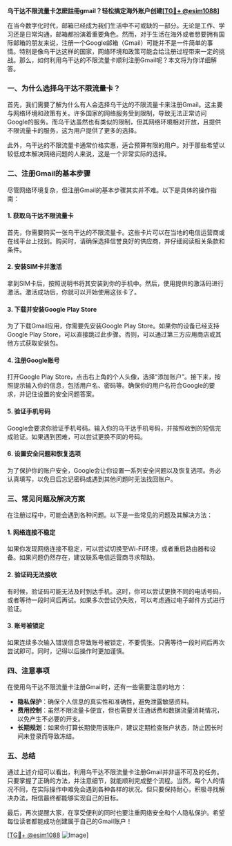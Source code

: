 **乌干达不限流量卡怎麽註冊gmail？轻松搞定海外账户创建[[TG💪+ @esim1088](https://t.me/s/esim1088)]**

在当今数字化时代，邮箱已经成为我们生活中不可或缺的一部分。无论是工作、学习还是日常沟通，邮箱都扮演着重要角色。然而，对于生活在海外或者想要拥有国际邮箱的朋友来说，注册一个Google邮箱（Gmail）可能并不是一件简单的事情。特别是像乌干达这样的国家，网络环境和政策可能会给注册过程带来一定的挑战。那么，如何利用乌干达的不限流量卡顺利注册Gmail呢？本文将为你详细解答。

### 一、为什么选择乌干达不限流量卡？

首先，我们需要了解为什么有人会选择乌干达的不限流量卡来注册Gmail。这主要与网络环境和政策有关。许多国家的网络服务受到限制，导致无法正常访问Google的服务。而乌干达虽然也有类似的限制，但其网络环境相对开放，且提供不限流量卡的服务，这为用户提供了更多的选择。

此外，乌干达的不限流量卡通常价格实惠，适合预算有限的用户。对于那些希望以较低成本解决网络问题的人来说，这是一个非常实际的选择。

### 二、注册Gmail的基本步骤

尽管网络环境复杂，但注册Gmail的基本步骤其实并不难。以下是具体的操作指南：

#### 1. 获取乌干达不限流量卡

首先，你需要购买一张乌干达的不限流量卡。这些卡片可以在当地的电信运营商或在线平台上找到。购买时，请确保选择信誉良好的供应商，并仔细阅读相关条款和条件。

#### 2. 安装SIM卡并激活

拿到SIM卡后，按照说明书将其安装到你的手机中。然后，使用提供的激活码进行激活。激活成功后，你就可以开始使用这张卡了。

#### 3. 下载并安装Google Play Store

为了下载Gmail应用，你需要先安装Google Play Store。如果你的设备已经支持Google Play Store，可以直接跳过此步骤。否则，可以通过第三方应用商店或其他方式获取安装包。

#### 4. 注册Google账号

打开Google Play Store，点击右上角的个人头像，选择“添加账户”。接下来，按照提示输入你的信息，包括用户名、密码等。确保你的用户名符合Google的要求，并记住设置的安全问题答案。

#### 5. 验证手机号码

Google会要求你验证手机号码。输入你的乌干达手机号码，并按照收到的短信完成验证。如果遇到困难，可以尝试更换不同的号码。

#### 6. 设置安全问题和恢复选项

为了保护你的账户安全，Google会让你设置一系列安全问题以及恢复选项。务必认真填写，以免日后忘记密码或遇到其他问题时无法找回账户。

### 三、常见问题及解决方案

在注册过程中，可能会遇到各种问题。以下是一些常见的问题及其解决方法：

#### 1. 网络连接不稳定

如果你发现网络连接不稳定，可以尝试切换至Wi-Fi环境，或者重启路由器和设备。如果问题仍然存在，建议联系电信运营商寻求帮助。

#### 2. 验证码无法接收

有时候，验证码可能无法及时到达手机。这时，你可以尝试更换不同的电话号码，或者等待一段时间后再试。如果多次尝试仍失败，可以考虑通过电子邮件方式进行验证。

#### 3. 账号被锁定

如果连续多次输入错误信息导致账号被锁定，不要慌张。只需等待一段时间后再次尝试即可。同时，记得以后操作时更加谨慎。

### 四、注意事项

在使用乌干达不限流量卡注册Gmail时，还有一些需要注意的地方：

- **隐私保护**：确保个人信息的真实性和准确性，避免泄露敏感资料。
- **费用控制**：虽然不限流量卡便宜，但也需要关注通话费和数据流量消耗情况，以免产生不必要的开支。
- **长期规划**：如果你打算长期使用该账户，建议定期检查账户状态，防止因长时间未登录而导致冻结。

### 五、总结

通过上述介绍可以看出，利用乌干达不限流量卡注册Gmail并非遥不可及的任务。只要掌握了正确的方法，并注意细节，就能顺利完成整个流程。当然，每个人的情况不同，在实际操作中难免会遇到各种各样的状况。但只要保持耐心，积极寻找解决办法，相信最终都能够实现自己的目标。

最后，再次提醒大家，在享受便利的同时也要注重网络安全和个人隐私保护。希望每位读者都能成功创建属于自己的Gmail账户！

[[TG💪+ @esim1088](https://t.me/s/esim1088) ![Image](https://i.postimg.cc/4NQfJmqS/Snipaste-2025-05-13-00-14-12.png)]